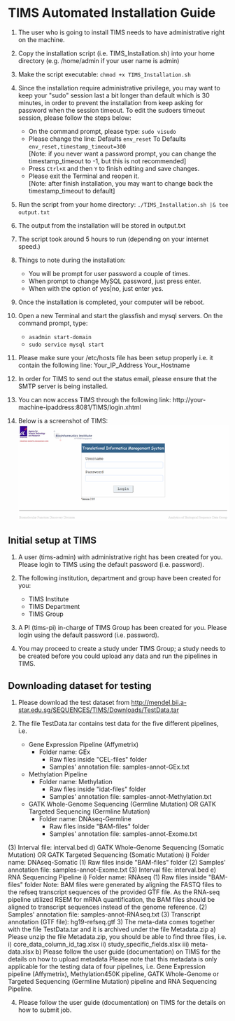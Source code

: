 # TIMS Automated Installation Guide

1.	The user who is going to install TIMS needs to have administrative right on the machine.

2.	Copy the installation script (i.e. TIMS_Installation.sh) into your home directory (e.g. /home/admin if your user name is admin)

3.	Make the script executable: `chmod +x TIMS_Installation.sh`

4.	Since the installation require administrative privilege, you may want to keep your "sudo" session last a bit longer than default which is 30 minutes, in order to prevent the installation from keep asking for password when the session timeout. To edit the sudoers timeout session, please follow the steps below:
	- On the command prompt, please type: `sudo visudo`
	- Please change the line:
		Defaults `env_reset` To Defaults `env_reset,timestamp_timeout=300`<br/>[Note: if you never want a password prompt, you can change the timestamp_timeout to -1, but this is not recommended]
	- Press `Ctrl+X` and then `Y` to finish editing and save changes. 
	- Please exit the Terminal and reopen it.<br/>[Note: after finish installation, you may want to change back the timestamp_timeout to default]

5.	Run the script from your home directory: `./TIMS_Installation.sh |& tee output.txt`

6.	The output from the installation will be stored in output.txt

7.	The script took around 5 hours to run (depending on your internet speed.)

8.	Things to note during the installation:
	- You will be prompt for user password a couple of times.
	- When prompt to change MySQL password, just press enter.
	- When with the option of yes|no, just enter yes.

9.	Once the installation is completed, your computer will be reboot.

10.	Open a new Terminal and start the glassfish and mysql servers. On the command prompt, type:
	- `asadmin start-domain`
	- `sudo service mysql start`

11.	Please make sure your /etc/hosts file has been setup properly i.e. it contain the following line:
Your_IP_Address	Your_Hostname

12.	In order for TIMS to send out the status email, please ensure that the SMTP server is being installed.

13.	You can now access TIMS through the following link:
http://your-machine-ipaddress:8081/TIMS/login.xhtml

14.	Below is a screenshot of TIMS:<br/>
![Figure 1. TIMS login page](TIMS-login.png)

## Initial setup at TIMS
1.	A user (tims-admin) with administrative right has been created for you. Please login to TIMS using the default password (i.e. password).

2.	The following institution, department and group have been created for you:
	- TIMS Institute
 	- TIMS Department
	- TIMS Group

3.	A PI (tims-pi) in-charge of TIMS Group has been created for you. Please login using the default password (i.e. password).

4.	You may proceed to create a study under TIMS Group; a study needs to be created before you could upload any data and run the pipelines in TIMS.

## Downloading dataset for testing
1)	Please download the test dataset from http://mendel.bii.a-star.edu.sg/SEQUENCES/TIMS/Downloads/TestData.tar 

2)	The file TestData.tar contains test data for the five different pipelines, i.e.
	* Gene Expression Pipeline (Affymetrix)
  	  * Folder name: GEx
		*  Raw files inside "CEL-files" folder
		*  Samples' annotation file: samples-annot-GEx.txt
	* Methylation Pipeline
	  * Folder name: Methylation
		* Raw files inside "idat-files" folder
		* Samples' annotation file: samples-annot-Methylation.txt
	* GATK Whole-Genome Sequencing (Germline Mutation) OR GATK Targeted Sequencing (Germline Mutation) 
	  * Folder name: DNAseq-Germline
		  * Raw files inside "BAM-files" folder
		  * Samples' annotation file: samples-annot-Exome.txt

(3)	Interval file: interval.bed
d)	GATK Whole-Genome Sequencing (Somatic Mutation) OR GATK Targeted Sequencing (Somatic Mutation) 
i)	Folder name: DNAseq-Somatic
(1)	Raw files inside "BAM-files" folder
(2)	Samples' annotation file: samples-annot-Exome.txt
(3)	Interval file: interval.bed
e)	RNA Sequencing Pipeline
i)	Folder name: RNAseq
(1)	Raw files inside "BAM-files" folder
Note: BAM files were generated by aligning the FASTQ files to the refseq transcript sequences of the provided GTF file. As the RNA-seq pipeline utilized RSEM for mRNA quantification, the BAM files should be aligned to transcript sequences instead of the genome reference.
(2)	Samples' annotation file: samples-annot-RNAseq.txt
(3)	Transcript annotation (GTF file): hg19-refseq.gtf
3)	The meta-data comes together with the file TestData.tar and it is archived under the file Metadata.zip 
a)	Please unzip the file Metadata.zip, you should be able to find three files, i.e.
i)	core_data_column_id_tag.xlsx
ii)	study_specific_fields.xlsx
iii)	meta-data.xlsx
b)	Please follow the user guide (documentation) on TIMS for the details on how to upload metadata
Please note that this metadata is only applicable for the testing data of four pipelines, i.e. Gene Expression pipeline (Affymetrix), Methylation450K pipeline, GATK Whole-Genome or Targeted Sequencing (Germline Mutation) pipeline and RNA Sequencing Pipeline. 

4)	Please follow the user guide (documentation) on TIMS for the details on how to submit job. 
